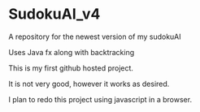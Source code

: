 # SudokuAI_v4
A repository for the newest version of my sudokuAI

Uses Java fx along with backtracking

This is my first github hosted project.

It is not very good, however it works as desired.

I plan to redo this project using javascript in a browser.

